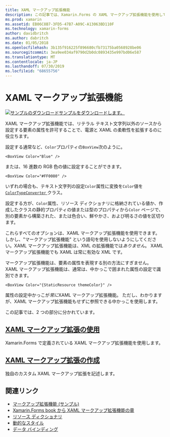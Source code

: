 ```yaml
---
title: XAML マークアップ拡張機能
description: この記事では、Xamarin.Forms の XAML マークアップ拡張機能を使用して、リテラル テキスト文字列以外のソースから設定する要素の属性を許可することで、電源と XAML の柔軟性を拡張する方法について説明します。
ms.prod: xamarin
ms.assetid: EB06C8B7-3FD5-47B7-A09C-A13063BD110F
ms.technology: xamarin-forms
author: davidbritch
ms.author: dabritch
ms.date: 01/05/2018
ms.openlocfilehash: 3b135f916225f896680cfb73175ba0568928be06
ms.sourcegitcommit: 3ea9ee034af9790d2b0dc0893435e997bd06e587
ms.translationtype: MT
ms.contentlocale: ja-JP
ms.lasthandoff: 07/30/2019
ms.locfileid: "68655756"
---
```

# <a name="xaml-markup-extensions"></a>XAML マークアップ拡張機能

[![サンプルのダウンロード](~/media/shared/download.png)サンプルをダウンロードします。](https://docs.microsoft.com/samples/xamarin/xamarin-forms-samples/xaml-markupextensions)

XAML マークアップ拡張機能では、リテラル テキスト文字列以外のソースから設定する要素の属性を許可することで、電源と XAML の柔軟性を拡張するのに役立ちます。

設定する通常など、`Color`プロパティの`BoxView`次のように。

```xaml
<BoxView Color="Blue" />
```

または、16 進数の RGB 色の値に設定することができます。

```xaml
<BoxView Color="#FF0080" />
```

いずれの場合も、テキスト文字列の設定`Color`属性に変換を`Color`値を[ `ColorTypeConverter` ](xref:Xamarin.Forms.ColorTypeConverter)クラス。

設定する方が、`Color`属性、リソース ディクショナリに格納されている値か、作成したクラスの静的プロパティの値または型のプロパティから`Color` ページで、別の要素から構築された、または色合い、鮮やかさ、および明るさの値を区切ります。

これらすべてのオプションは、XAML マークアップ拡張機能を使用できます。 しかし、"マークアップ拡張機能" という語句を使用しないようにしてください。XAML マークアップ拡張機能は、XML の拡張機能では*ありません*。 XAML マークアップ拡張機能でも XAML は常に有効な XML です。

マークアップ拡張機能は、要素の属性を表現する別の方法にすぎません。 XAML マークアップ拡張機能は、通常は、中かっこで囲まれた属性の設定で識別できます。

```xaml
<BoxView Color="{StaticResource themeColor}" />
```

属性の設定中かっこが*常に*XAML マークアップ拡張機能。 ただし、わかりますが、XAML マークアップ拡張機能もせずに参照できる中かっこを使用します。

この記事では、2 つの部分に分かれています。

## <a name="consuming-xaml-markup-extensionsconsumingmd"></a>[XAML マークアップ拡張の使用](consuming.md)  

Xamarin.Forms で定義されている XAML マークアップ拡張機能を使用します。

## <a name="creating-xaml-markup-extensionscreatingmd"></a>[XAML マークアップ拡張の作成](creating.md)

独自のカスタム XAML マークアップ拡張を記述します。



## <a name="related-links"></a>関連リンク

- [マークアップ拡張機能 (サンプル)](https://docs.microsoft.com/samples/xamarin/xamarin-forms-samples/xaml-markupextensions)
- [Xamarin.Forms book から XAML マークアップ拡張機能の章](~/xamarin-forms/creating-mobile-apps-xamarin-forms/summaries/chapter10.md)
- [リソース ディクショナリ](~/xamarin-forms/xaml/resource-dictionaries.md)
- [動的なスタイル](~/xamarin-forms/user-interface/styles/dynamic.md)
- [データ バインディング](~/xamarin-forms/app-fundamentals/data-binding/index.md)
